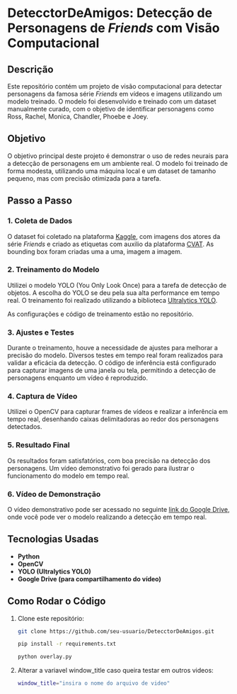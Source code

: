 # DetecctorDeAmigos: Detecção de Personagens de *Friends* com Visão Computacional

## Descrição

Este repositório contém um projeto de visão computacional para detectar personagens da famosa série *Friends* em vídeos e imagens utilizando um modelo treinado. O modelo foi desenvolvido e treinado com um dataset manualmente curado, com o objetivo de identificar personagens como Ross, Rachel, Monica, Chandler, Phoebe e Joey.

## Objetivo

O objetivo principal deste projeto é demonstrar o uso de redes neurais para a detecção de personagens em um ambiente real. O modelo foi treinado de forma modesta, utilizando uma máquina local e um dataset de tamanho pequeno, mas com precisão otimizada para a tarefa.

## Passo a Passo

### 1. **Coleta de Dados**

O dataset foi coletado na plataforma [Kaggle](https://www.kaggle.com/datasets/amiralikalbasi/images-of-friends-character-for-face-recognition), com imagens dos atores da série *Friends* e criado as etiquetas com auxilio da plataforma [CVAT](cvat.com). As bounding box foram criadas uma a uma, imagem a imagem.

### 2. **Treinamento do Modelo**

Utilizei o modelo YOLO (You Only Look Once) para a tarefa de detecção de objetos. A escolha do YOLO se deu pela sua alta performance em tempo real. O treinamento foi realizado utilizando a biblioteca [Ultralytics YOLO](https://github.com/ultralytics/yolov5).

As configurações e código de treinamento estão no repositório.

### 3. **Ajustes e Testes**

Durante o treinamento, houve a necessidade de ajustes para melhorar a precisão do modelo. Diversos testes em tempo real foram realizados para validar a eficácia da detecção. O código de inferência está configurado para capturar imagens de uma janela ou tela, permitindo a detecção de personagens enquanto um vídeo é reproduzido.

### 4. **Captura de Vídeo**

Utilizei o OpenCV para capturar frames de vídeos e realizar a inferência em tempo real, desenhando caixas delimitadoras ao redor dos personagens detectados.

### 5. **Resultado Final**

Os resultados foram satisfatórios, com boa precisão na detecção dos personagens. Um vídeo demonstrativo foi gerado para ilustrar o funcionamento do modelo em tempo real.

### 6. **Vídeo de Demonstração**

O vídeo demonstrativo pode ser acessado no seguinte [link do Google Drive]([#](https://drive.google.com/drive/folders/1nPlf9R_vJX-BI7qtqRxB8XXpi56cQQEs?usp=sharing)), onde você pode ver o modelo realizando a detecção em tempo real.

## Tecnologias Usadas

- **Python**
- **OpenCV**
- **YOLO (Ultralytics YOLO)**
- **Google Drive (para compartilhamento do vídeo)**

## Como Rodar o Código

1. Clone este repositório:
   ```bash
   git clone https://github.com/seu-usuario/DetecctorDeAmigos.git

   pip install -r requirements.txt
   
   python overlay.py

2. Alterar a variavel window_title caso queira testar em outros videos:
    ```bash
    window_title="insira o nome do arquivo de video"
